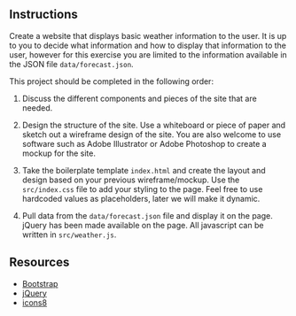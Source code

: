 ## Instructions

Create a website that displays basic weather information to the user. It is up to you to decide what information and 
how to display that information to the user, however for this exercise you are limited to the information 
available in the JSON file `data/forecast.json`.

This project should be completed in the following order:

1. Discuss the different components and pieces of the site that are needed.

2. Design the structure of the site. Use a whiteboard or piece of paper and sketch out a wireframe design  of the site. 
You are also welcome to use software such as Adobe Illustrator or Adobe Photoshop to create a mockup for the site.

3. Take the boilerplate template `index.html` and create the layout and design based on your previous
wireframe/mockup. Use the `src/index.css` file to add your styling to the page. 
Feel free to use hardcoded values as placeholders, later we will make it dynamic.

4. Pull data from the `data/forecast.json` file and display it on the page. jQuery has been made available on the page.
All javascript can be written in `src/weather.js`.

## Resources
- [Bootstrap](https://getbootstrap.com/docs/4.3/getting-started/introduction/)
- [jQuery](https://api.jquery.com/)
- [icons8](https://icons8.com/)
